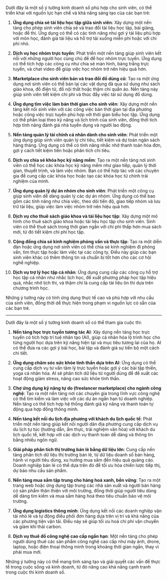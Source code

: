 Dưới đây là một số ý tưởng kinh doanh số phù hợp cho sinh viên, có thể triển khai với nguồn lực hạn chế và khả năng sáng tạo của các bạn trẻ:

1. **Ứng dụng chia sẻ tài liệu học tập giữa sinh viên**: Xây dựng một nền tảng cho phép sinh viên chia sẻ và trao đổi tài liệu học tập, bài giảng, hoặc đề thi. Ứng dụng có thể có các tính năng như gợi ý tài liệu phù hợp với môn học, đánh giá tài liệu và hỗ trợ tải xuống miễn phí hoặc với chi phí nhỏ.

2. **Dịch vụ học nhóm trực tuyến**: Phát triển một nền tảng giúp sinh viên kết nối với những người học cùng chủ đề để học nhóm trực tuyến. Ứng dụng có thể tích hợp các công cụ như chia sẻ màn hình, bảng trắng trực tuyến, và chat video để giúp việc học nhóm trở nên hiệu quả hơn.

3. **Marketplace cho sinh viên bán và trao đổi đồ dùng cũ**: Tạo ra một ứng dụng nơi sinh viên có thể bán lại các vật dụng đã qua sử dụng như sách giáo khoa, đồ điện tử, đồ nội thất hoặc thậm chí quần áo. Nền tảng này giúp sinh viên tiết kiệm chi phí và thúc đẩy việc tái sử dụng đồ dùng.

4. **Ứng dụng tìm việc làm bán thời gian cho sinh viên**: Xây dựng một nền tảng kết nối sinh viên với các công việc bán thời gian tại địa phương hoặc công việc trực tuyến phù hợp với thời gian biểu học tập. Ứng dụng có thể phân loại theo kỹ năng và lịch trình của sinh viên, đồng thời tích hợp tính năng đánh giá nhà tuyển dụng và người lao động.

5. **Nền tảng quản lý tài chính cá nhân dành cho sinh viên**: Phát triển một ứng dụng giúp sinh viên quản lý chi tiêu, tiết kiệm và dự toán ngân sách hàng tháng. Ứng dụng có thể có tính năng nhắc nhở thanh toán hóa đơn, gợi ý cách tiết kiệm tiền hoặc phân tích chi tiêu.

6. **Dịch vụ chia sẻ khóa học kỹ năng mềm**: Tạo ra một nền tảng nơi sinh viên có thể học các khóa học kỹ năng mềm như giao tiếp, quản lý thời gian, thuyết trình, và làm việc nhóm. Bạn có thể hợp tác với các chuyên gia để cung cấp các khóa học hoặc tạo các khóa học từ chính trải nghiệm của mình.

7. **Ứng dụng quản lý dự án nhóm cho sinh viên**: Phát triển một công cụ giúp sinh viên dễ dàng quản lý các dự án nhóm. Ứng dụng có thể bao gồm các tính năng như chia việc, theo dõi tiến độ, giao tiếp nhóm và lưu trữ tài liệu, giúp việc làm việc nhóm trở nên hiệu quả hơn.

8. **Dịch vụ cho thuê sách giáo khoa và tài liệu học tập**: Xây dựng một mô hình cho thuê sách giáo khoa hoặc tài liệu học tập cho sinh viên. Sinh viên có thể thuê sách trong thời gian ngắn với chi phí thấp hơn mua sách mới, từ đó tiết kiệm chi phí học tập.

9. **Cộng đồng chia sẻ kinh nghiệm phỏng vấn và thực tập**: Tạo ra một diễn đàn hoặc ứng dụng nơi sinh viên có thể chia sẻ kinh nghiệm đi phỏng vấn, tìm thực tập hoặc làm việc tại các công ty. Điều này giúp các bạn sinh viên khác có thêm thông tin và chuẩn bị tốt hơn cho các cơ hội nghề nghiệp.

10. **Dịch vụ trợ lý học tập cá nhân**: Ứng dụng cung cấp các công cụ hỗ trợ học tập cá nhân như nhắc lịch học, đề xuất phương pháp học tập hiệu quả, nhắc nhở lịch thi, và thậm chí là cung cấp tài liệu ôn thi dựa trên chương trình học.

Những ý tưởng này có tính ứng dụng thực tế cao và phù hợp với nhu cầu của sinh viên, đồng thời dễ thực hiện trong phạm vi nguồn lực có sẵn của các bạn trẻ.

---------------------------------
Dưới đây là một số ý tưởng kinh doanh số có thể tham gia cuộc thi:

1. **Nền tảng học trực tuyến tương tác AI**: Xây dựng nền tảng học trực tuyến có tích hợp trí tuệ nhân tạo (AI), giúp cá nhân hóa lộ trình học cho từng người học dựa trên kỹ năng hiện tại và mục tiêu tương lai của họ. AI có thể đưa ra các gợi ý bài học, bài tập và đánh giá sự tiến bộ một cách chi tiết.

2. **Ứng dụng chăm sóc sức khỏe tinh thần dựa trên AI**: Ứng dụng có thể cung cấp dịch vụ tư vấn tâm lý trực tuyến hoặc gợi ý các bài tập thiền, yoga cá nhân hóa. AI sẽ phân tích dữ liệu từ người dùng để đề xuất các hoạt động giảm stress, nâng cao sức khỏe tinh thần.

3. **Chợ ứng dụng kỹ năng tự do (freelancer marketplace) cho ngành công nghệ**: Tạo ra một nền tảng nơi các chuyên gia trong lĩnh vực công nghệ có thể tìm kiếm và làm việc với các dự án ngắn hạn từ doanh nghiệp. Nền tảng có thể tích hợp hệ thống đánh giá kỹ năng và thanh toán tự động qua hợp đồng thông minh.

4. **Nền tảng kết nối du lịch địa phương với khách du lịch quốc tế**: Phát triển một nền tảng giúp kết nối người dân địa phương cung cấp dịch vụ du lịch tự túc (hướng dẫn, ẩm thực, trải nghiệm văn hóa) với khách du lịch quốc tế, kết hợp với các dịch vụ thanh toán dễ dàng và thông tin bằng nhiều ngôn ngữ.

5. **Giải pháp phân tích thị trường bán lẻ bằng dữ liệu lớn**: Cung cấp nền tảng phân tích dữ liệu thị trường bán lẻ, từ dữ liệu doanh số bán hàng, hành vi người tiêu dùng, xu hướng mua sắm đến hiệu quả quảng cáo. Doanh nghiệp bán lẻ có thể dựa trên đó để tối ưu hóa chiến lược tiếp thị, dự báo nhu cầu sản phẩm.

6. **Nền tảng mua sắm tập trung cho hàng hoá xanh, bền vững**: Tạo ra một trang web hoặc ứng dụng tập trung các nhà sản xuất và người bán hàng có sản phẩm thân thiện với môi trường, đồng thời giúp người tiêu dùng dễ dàng tìm kiếm và mua sắm hàng hoá theo tiêu chuẩn bảo vệ môi trường.

7. **Ứng dụng logistics thông minh**: Ứng dụng kết nối các doanh nghiệp vận tải nhỏ lẻ và tự động điều phối đơn hàng dựa trên vị trí và khả năng của các phương tiện vận tải. Điều này sẽ giúp tối ưu hoá chi phí vận chuyển và giảm khí thải carbon.

8. **Dịch vụ thuê đồ công nghệ cao cấp ngắn hạn**: Một nền tảng cho phép người dùng thuê các sản phẩm công nghệ cao cấp như máy ảnh, drone, laptop, hoặc điện thoại thông minh trong khoảng thời gian ngắn, thay vì phải mua mới.

Những ý tưởng này có thể mang tính sáng tạo và giải quyết các vấn đề thực tế trong cuộc sống và kinh doanh, từ đó nâng cao khả năng cạnh tranh trong cuộc thi kinh doanh số.
